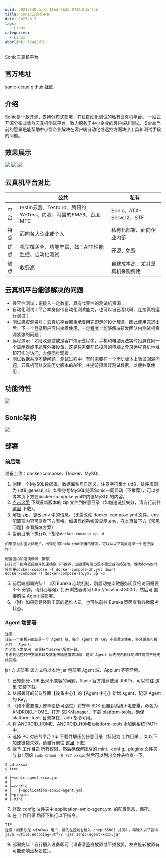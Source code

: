 ```yaml
---
uuid: b9235f40-bce1-11ed-9b3d-9732a4daf7db
title: Sonic云真机平台
date: 2023-3-7
tags:
  - Linux
categories:
  - Linux
abbrlink: f2ad2d85
---
```


Sonic云真机平台

<!--more-->

## 官方地址

[sonic-cloud](https://sonic-cloud.cn/)
[github](https://github.com/SonicCloudOrg)
[社区](https://sonic-cloud.wiki/)

## 介绍

Sonic是一款开源、支持分布式部署、在线自动化测试的私有云真机平台。
一站式开源分布式集群云真机测试平台，致力服务于中小企业的客户端UI测试。
Sonic当前的愿景是能帮助中小型企业解决在客户端自动化或远控方面缺少工具和测试手段的问题。

## 效果展示

![](/images/2023-3-7Sonic云真机平台/2023-3-7Sonic云真机平台1.png)
![](/images/2023-3-7Sonic云真机平台/2023-3-7Sonic云真机平台2.png)
![](/images/2023-3-7Sonic云真机平台/2023-3-7Sonic云真机平台3.png)

## 云真机平台对比

|  | 公共  | 私有  |
|  ----  | ----  | ----  |
| 平台 | testin云测、Testbird、腾讯的WeTest、优测、阿里的EMAS、百度MTC | Sonic、ATX-Server2、STF |
| 特点 | 面向各大企业或个人 | 私有化部署、面向企业内部 |
| 优点 | 机型覆盖全，功能丰富，如：APP性能监控、自动化测试 | 开源、免费 |
| 缺点 | 收费高 | 自建成本高，尤其是真机采购费用 |

## 云真机平台能够解决的问题
* 兼容性测试：需接入一定数量、具有代表性的测试机资源；
* 自动化测试：平台本身自带自动化测试能力，也可以自己写代码、连接真机运行测试；
* 测试机资源紧张：云真机平台都秉承着用完即走的设计理念，因此使用完退出后，下一个登录用户可以接着使用，一定程度上能够解决研发团队内测试机资源紧张的问题；
* 远程演示：如验收测试或是客户演示过程中，手机和电脑无法实时投屏在同一个显示器或电视等外接设备，这是只需要在已投屏的电脑上登录远程真机地址即可实时访问，方便同步观看；
* 测试数据共享不便问题：测试过程中，有时需要在一个历史版本上验证回溯问题，云真机可以安装历史版本的APP，并提前预置好测试数据，以便共享使用；

## 功能特性

![](/images/2023-3-7Sonic云真机平台/2023-3-7Sonic云真机平台4.jpg)

## Sonic架构

![](/images/2023-3-7Sonic云真机平台/2023-3-7Sonic云真机平台5.jpg)


## 部署

### 前后端

准备工作：docker-compose、Docker、MySQL

1. 创建一个MySQL数据库，数据库名可自定义，注意字符集为 utf8，排序规则为 utf8_general_ci。如果你想MySQL随着Sonic一同启动（不推荐），可以参考本页下方在docker-compose.yml中内置MySQL的内容。
2. [点击这里](https://ghproxy.com/https://github.com/SonicCloudOrg/sonic-server/releases/download/v2.3.2/sonic-server-v2.3.2.zip) 下载最新版本的 zip 文件到任意目录（如加速链接失效，请自行前往 [这里](https://github.com/SonicCloudOrg/sonic-server/releases) 下载）。
3. 解压 zip，更改.env 中的信息。（无需改动 docker-compose.yml 文件。env 配置项内容可查看下方表格。如果您的系统没显示.env，在本页最下方【常见问题】查看解决方案）
4. 当前目录下执行以下指令``docker-compose up -d``

```
如果您为中国大陆用户，出现访问DockerHub较慢的情况，可以从以下两点选择一个进行操作：

配置国内加速镜像源（推荐）
执行以下指令直接使用加速镜像（不推荐，加速源可能出现不稳定或网络波动，后续down的时候需要docker-compose -f docker-compose-zh.yml down）
docker-compose -f docker-compose-zh.yml up -d
```

5. 前后端部署完毕！（因 Eureka 心跳机制，刚启动完毕微服务间互相访问需要 3~5 分钟，请耐心等候）打开浏览器访问 http://localhost:3000，然后可 直接前往 Agent 端部署。
6. （附）如果您是经验丰富的运维人员，也可以前往 Eureka 页面查看各微服务状态。

### Agent 端部署

```
注意
谨记一个主机只能部署一个 Agent 端，每个 Agent 的 Key 不能重复使用，多台设备可接入同一 Agent。
为了能正常使用，请保持与server版本一致。
考虑到远控时带宽消耗以及数据传输速度等场景，建议 Agent 优先使用有线网络环境而不是无线网络。
```

jar 方式部署
该方式将以本地 jar 包部署 Agent 端、Appium 等等环境。

1. 已知部分 JDK 出现不兼容的问题，Sonic 官方推荐使用 JDK15，可以前往 这里 安装下载。
2. 从部署好的前端界面【设备中心】的【Agent 中心】新增 Agent，记录 Agent 的 Key。
3. （如不需要接入安卓设备可跳过）将安卓 SDK 设置到系统环境变量，命名为 ANDROID_HOME。打开 SDKManager，下载 platform-tools。确保 platform-tools 目录存在，adb 指令可用。
4. 将 ANDROID_HOME、ANDROID_HOME/platform-tools 添加到系统 PATH 中。
5. 选择 PC 对应的平台 zip 下载并解压到任意目录（标记为 工作目录 ，如以下加速链接失效，请自行前往 [这里](https://github.com/SonicCloudOrg/sonic-agent/releases) 下载）
6. 赋予 工作目录 所有权限，然后确保解压后的 mini、config、plugins 文件夹与 jar 同级
``sudo chmod -R 777 xxxxx``
然后可以列出文件夹检查一下。
```
$ cd xxxxx
$ tree

# ├─sonic-agent-xxxx.jar
# │
# ├─config
# │   ├─application-sonic-agent.yml
# ├─plugins
# ├─mini
```
7. 修改 config 文件夹中 application-sonic-agent.yml 的配置信息，保存。
8. 在 工作目录 路径下执行以下指令。
```
TIP
注意！如果你是 windows 用户，请先在控制台输入 chcp 65001 并回车，再输入以下指令
java -Dfile.encoding=utf-8 -jar sonic-agent-xxxx.jar
```
9. 部署完毕！自行插入设备即可（设备请竖直放置或平摊放置，左右旋转放置有可能影响坐标定位）。
